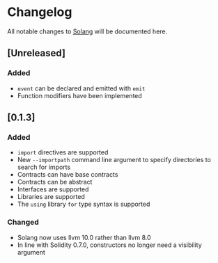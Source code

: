 # Changelog
All notable changes to [Solang](https://github.com/hyperledger-labs/solang/)
will be documented here.

## [Unreleased]

### Added
- `event` can be declared and emitted with `emit`
- Function modifiers have been implemented

## [0.1.3]

### Added
- `import` directives are supported
- New `--importpath` command line argument to specify directories to search for imports
- Contracts can have base contracts
- Contracts can be abstract
- Interfaces are supported
- Libraries are supported
- The `using` library `for` type syntax is supported

### Changed
- Solang now uses llvm 10.0 rather than llvm 8.0
- In line with Solidity 0.7.0, constructors no longer need a visibility argument
